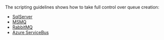 The scripting guidelines shows how to take full control over queue creation:

 * [SqlServer](/nservicebus/sqlserver/operations-scripting.md#create-queues)
 * [MSMQ](/nservicebus/msmq/operations-scripting.md#create-queues)
 * [RabbitMQ](/nservicebus/rabbitmq/operations-scripting.md#create-queues)
 * [Azure ServiceBus](/nservicebus/azure-service-bus/operational-scripting.md)
